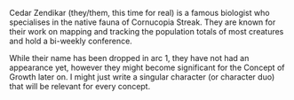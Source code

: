 Cedar Zendikar (they/them, this time for real) is a famous biologist who specialises in the native fauna of Cornucopia Streak. They are known for their work on mapping and tracking the population totals of most creatures and hold a bi-weekly conference.

While their name has been dropped in arc 1, they have not had an appearance yet, however they might become significant for the Concept of Growth later on. I might just write a singular character (or character duo) that will be relevant for every concept.